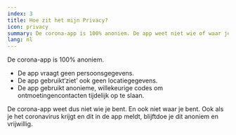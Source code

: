 ```yaml
---
index: 3
title: Hoe zit het mijn Privacy?
icon: privacy
summary: De corona-app is 100% anoniem. De app weet niet wie of waar je bent.
lang: nl
---
```

De corona-app is 100% anoniem. 

- De app vraagt geen persoonsgegevens.
- De app gebruikt‘ziet’  ook geen locatiegegevens.
- De app gebruikt anonieme, willekeurige codes om ontmoetingencontacten tijdelijk op te slaan.

De corona-app weet dus niet wie je bent.
En ook niet waar je bent.
Ook als je het coronavirus krijgt en dit in de app meldt, blijftdoe je dit anoniem en vrijwillig.
